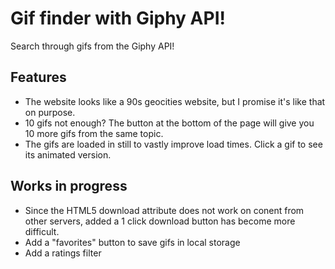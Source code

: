 # Gif finder with Giphy API!

Search through gifs from the Giphy API!

## Features
* The website looks like a 90s geocities website, but I promise it's like that on purpose.
* 10 gifs not enough? The button at the bottom of the page will give you 10 more gifs from the same topic.
* The gifs are loaded in still to vastly improve load times. Click a gif to see its animated version.

## Works in progress
* Since the HTML5 download attribute does not work on conent from other servers, added a 1 click download button has become more difficult.
* Add a "favorites" button to save gifs in local storage
* Add a ratings filter